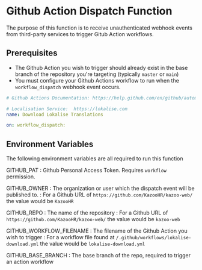 # Github Action Dispatch Function

The purpose of this function is to receive unauthenticated webhook events from third-party services to trigger Gitub Action workflows.

## Prerequisites

- The Github Action you wish to trigger should already exist in the base branch of the repository you're targeting (typically `master` or `main`)
- You must configure your Github Actions workflow to run when the `workflow_dispatch` webhook event occurs.

```yaml
# Github Actions Documentation: https://help.github.com/en/github/automating-your-workflow-with-github-actions

# Localisation Service:  https://lokalise.com
name: Download Lokalise Translations

on: workflow_dispatch:
```

## Environment Variables

The following environment variables are all required to run this function

GITHUB_PAT
: Github Personal Access Token. Requires `workflow` permission.

GITHUB_OWNER
: The organization or user which the dispatch event will be published to.
: For a Github URL of `https://github.com/KazooHR/kazoo-web/` the value would be `KazooHR`

GITHUB_REPO
: The name of the repository
: For a Github URL of `https://github.com/KazooHR/kazoo-web/` the value would be `kazoo-web`

GITHUB_WORKFLOW_FILENAME
: The filename of the Github Action you wish to trigger
: For a workflow file found at `/.github/workflows/lokalise-download.yml` the value would be `lokalise-download.yml`

GITHUB_BASE_BRANCH
: The base branch of the repo, required to trigger an action workflow
